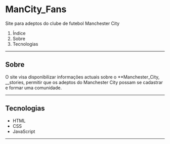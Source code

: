 # ManCity_Fans
 Site para adeptos do clube de futebol Manchester City

 1. Índice
 2. Sobre
 3. Tecnologias
 ___

 Sobre 
 ---
 O site visa disponibilizar informações actuais sobre o **Manchester_City, __stories, permitir que os adeptos do Manchester City possam se cadastrar e formar uma comunidade.
 ___

 Tecnologias
 ---
 * HTML
 * CSS
 * JavaScript
 ___